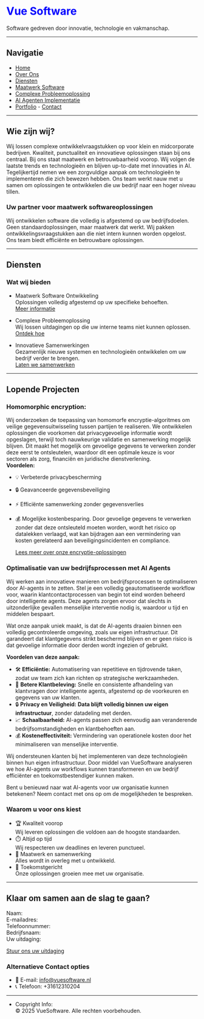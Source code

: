 # <span style="color: blue"> Vue Software </span>

Software gedreven door innovatie, technologie en vakmanschap.

---
## Navigatie 
- [Home](#home)
- [Over Ons](#over-ons) 
- [Diensten](#diensten) 
- [Maatwerk Software](#maatwerk-software) 
- [Complexe Probleemoplossing](#complexe-probleemoplossing) 
- [AI Agenten Implementatie](#ai-agenten-implementatie) 
- [Portfolio](#portfolio) - [Contact](#contact)
---

## Wie zijn wij?
Wij lossen complexe ontwikkelvraagstukken op voor klein en midcorporate bedrijven. Kwaliteit, punctualiteit en innovatieve oplossingen staan bij ons centraal.
Bij ons staat maatwerk en betrouwbaarheid voorop. Wij volgen de laatste trends en technologieën en blijven up-to-date met innovaties in AI. Tegelijkertijd nemen we een zorgvuldige aanpak om technologieën te implementeren die zich bewezen hebben.
Ons team werkt nauw met u samen om oplossingen te ontwikkelen die uw bedrijf naar een hoger niveau tillen. 

### Uw partner voor maatwerk softwareoplossingen
Wij ontwikkelen software die volledig is afgestemd op uw bedrijfsdoelen. Geen standaardoplossingen, maar maatwerk dat werkt.
Wij pakken ontwikkelingsvraagstukken aan die niet intern kunnen worden opgelost. Ons team biedt efficiënte en betrouwbare oplossingen.  

---

## Diensten

### Wat wij bieden

- Maatwerk Software Ontwikkeling  
  Oplossingen volledig afgestemd op uw specifieke behoeften.  
  [Meer informatie](#dienst-maatwerk)

- Complexe Probleemoplossing  
  Wij lossen uitdagingen op die uw interne teams niet kunnen oplossen.  
  [Ontdek hoe](#dienst-complex)

- Innovatieve Samenwerkingen  
  Gezamenlijk nieuwe systemen en technologieën ontwikkelen om uw bedrijf verder te brengen.  
  [Laten we samenwerken](#dienst-samenwerking)

---

## Lopende Projecten

### Homomorphic encryption: 
  Wij onderzoeken de toepassing van homomorfe encryptie-algoritmes om veilige
  gegevensuitwisseling tussen partijen te realiseren. We ontwikkelen oplossingen die voorkomen dat privacygevoelige
  informatie wordt opgeslagen, terwijl toch nauwkeurige validatie en samenwerking mogelijk blijven. Dit maakt het
  mogelijk om gevoelige gegevens te verwerken zonder deze eerst te ontsleutelen, waardoor dit een optimale keuze is voor
  sectoren als zorg, financiën en juridische dienstverlening.  
  **Voordelen:**
  - 💡 Verbeterde privacybescherming
  - 🔒 Geavanceerde gegevensbeveiliging
  - ⚡  Efficiënte samenwerking zonder gegevensverlies
  - 💰 Mogelijke kostenbesparing. Door gevoelige gegevens te verwerken zonder dat deze ontsleuteld moeten worden, wordt het risico op datalekken
    verlaagd, wat kan bijdragen aan een vermindering van kosten gerelateerd aan beveiligingsincidenten en compliance.
  
    [Lees meer over onze encryptie-oplossingen](#homomorphic-encryptie)


### Optimalisatie van uw bedrijfsprocessen met AI Agents

Wij werken aan innovatieve manieren om bedrijfsprocessen te optimaliseren door AI-agents in te zetten. Stel je een
volledig geautomatiseerde workflow voor, waarin klantcontactprocessen van begin tot eind worden beheerd door
intelligente agents. Deze agents zorgen ervoor dat slechts in uitzonderlijke gevallen menselijke interventie nodig is,
waardoor u tijd en middelen bespaart.

Wat onze aanpak uniek maakt, is dat de AI-agents draaien binnen een volledig gecontroleerde omgeving, zoals uw eigen
infrastructuur. Dit garandeert dat klantgegevens strikt beschermd blijven en er geen risico is dat gevoelige informatie
door derden wordt ingezien of gebruikt.

**Voordelen van deze aanpak:**

- 🛠️ **Efficiëntie:** Automatisering van repetitieve en tijdrovende taken, zodat uw team zich kan richten op
  strategische werkzaamheden.
- 🌟 **Betere Klantbeleving:** Snelle en consistente afhandeling van klantvragen door intelligente agents, afgestemd op
  de voorkeuren en gegevens van uw klanten.
- 🔒 **Privacy en Veiligheid:** **Data blijft volledig binnen uw eigen infrastructuur**, zonder datadeling met derden.
- 📈 **Schaalbaarheid:** AI-agents passen zich eenvoudig aan veranderende bedrijfsomstandigheden en klantbehoeften aan.
- 💰 **Kosteneffectiviteit:** Vermindering van operationele kosten door het minimaliseren van menselijke interventie.

Wij ondersteunen klanten bij het implementeren van deze technologieën binnen hun eigen infrastructuur. Door middel van
VueSoftware analyseren we hoe AI-agents uw workflows kunnen transformeren en uw bedrijf efficiënter en
toekomstbestendiger kunnen maken.

Bent u benieuwd naar wat AI-agents voor uw organisatie kunnen betekenen? Neem contact met ons op om de mogelijkheden te
bespreken.
### Waarom u voor ons kiest

- 🏆 Kwaliteit voorop  
  Wij leveren oplossingen die voldoen aan de hoogste standaarden.
- ⏱️ Altijd op tijd  
  Wij respecteren uw deadlines en leveren punctueel.
- 🤝 Maatwerk en samenwerking  
  Alles wordt in overleg met u ontwikkeld.
- 🚀 Toekomstgericht  
  Onze oplossingen groeien mee met uw organisatie.

---

## Klaar om samen aan de slag te gaan?

Naam:  
E-mailadres:  
Telefoonnummer:  
Bedrijfsnaam:  
Uw uitdaging:

[Stuur ons uw uitdaging](mailto:info@vuesoftware.nl)

### Alternatieve Contact opties

- 📧 E-mail: info@vuesoftware.nl
- 📞 Telefoon: +31612310204

---
- Copyright Info:  
  © 2025 VueSoftware. Alle rechten voorbehouden.
